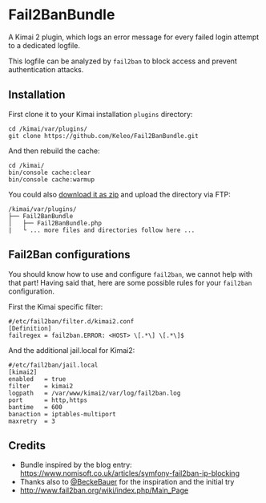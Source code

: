 # Fail2BanBundle

A Kimai 2 plugin, which logs an error message for every failed login attempt to a dedicated logfile.

This logfile can be analyzed by `fail2ban` to block access and prevent authentication attacks.

## Installation

First clone it to your Kimai installation `plugins` directory:
```
cd /kimai/var/plugins/
git clone https://github.com/Keleo/Fail2BanBundle.git
```

And then rebuild the cache: 
```
cd /kimai/
bin/console cache:clear
bin/console cache:warmup
```

You could also [download it as zip](https://github.com/keleo/Fail2BanBundle/archive/master.zip) and upload the directory via FTP:

```
/kimai/var/plugins/
├── Fail2BanBundle
│   ├── Fail2BanBundle.php
|   └ ... more files and directories follow here ... 
```

## Fail2Ban configurations

You should know how to use and configure `fail2ban`, we cannot help with that part!
Having said that, here are some possible rules for your `fail2ban` configuration.

First the Kimai specific filter:
```
#/etc/fail2ban/filter.d/kimai2.conf
[Definition]
failregex = fail2ban.ERROR: <HOST> \[.*\] \[.*\]$
```

And the additional jail.local for Kimai2:
```
#/etc/fail2ban/jail.local
[kimai2]
enabled   = true
filter    = kimai2
logpath   = /var/www/kimai2/var/log/fail2ban.log
port      = http,https
bantime   = 600
banaction = iptables-multiport
maxretry  = 3
```

## Credits

- Bundle inspired by the blog entry: https://www.nomisoft.co.uk/articles/symfony-fail2ban-ip-blocking
- Thanks also to [@BeckeBauer](https://github.com/kevinpapst/kimai2/issues/951) for the inspiration and the initial try
- http://www.fail2ban.org/wiki/index.php/Main_Page
